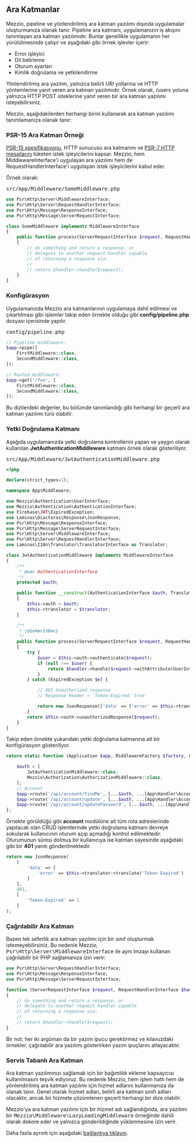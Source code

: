 
## Ara Katmanlar

Mezzio, pipeline ve yönlendirilmiş ara katman yazılımı dışında uygulamalar oluşturmanıza olanak tanır. Pipeline ara katmanı, uygulamanızın iş akışını tanımlayan ara katman yazılımıdır. Bunlar genellikle uygulamanın her yürütülmesinde çalışır ve aşağıdaki gibi örnek işlevler içerir:

* Error işleyici
* Dil belirleme
* Oturum ayarları
* Kimlik doğrulama ve yetkilendirme

Yönlendirilmiş ara yazılım, yalnızca belirli URI yollarına ve HTTP yöntemlerine yanıt veren ara katman yazılımıdır. Örnek olarak, /users yoluna yalnızca HTTP POST isteklerine yanıt veren bir ara katman yazılımı isteyebilirsiniz.

Mezzio, aşağıdakilerden herhangi birini kullanarak ara katman yazılımı tanımlamanıza olanak tanır:

### PSR-15 Ara Katman Örneği

<a href="https://www.php-fig.org/psr/psr-15/" target="_blank">PSR-15 spesifikasyonu</a>, HTTP sunucusu ara katmanını ve <a href="https://www.php-fig.org/psr/psr-7/" target="_blank">PSR-7 HTTP mesajlarını</a> tüketen istek işleyicilerini kapsar. Mezzio, hem MiddlewareInterface'i uygulayan ara yazılımı hem de RequestHandlerInterface'i uygulayan istek işleyicilerini kabul eder.

Örnek olarak:

<kbd>src/App/Middleware/SomeMiddleware.php</kbd>

```php
use Psr\Http\Server\MiddlewareInterface;
use Psr\Http\Server\RequestHandlerInterface;
use Psr\Http\Message\ResponseInterface;
use Psr\Http\Message\ServerRequestInterface;

class SomeMiddleware implements MiddlewareInterface
{
    public function process(ServerRequestInterface $request, RequestHandlerInterface $handler) : ResponseInterface
    {
        // do something and return a response, or
        // delegate to another request handler capable
        // of returning a response via:
        //
        // return $handler->handle($request);
    }
}
```

### Konfigürasyon

Uygulamanızda Mezzio ara katmanlarının uygulamaya dahil edilmesi ve çıkartılması gibi işlemler takip eden örnekte olduğu gibi <b>config/pipeline.php</b> dosyası içerisinde yapılır.

<kbd>config/pipeline.php</kbd>

```php
// Pipeline middleware:
$app->pipe([
    FirstMiddleware::class,
    SecondMiddleware::class,
]);

// Routed middleware:
$app->get('/foo', [
    FirstMiddleware::class,
    SecondMiddleware::class,
]);
```

Bu dizilerdeki değerler, bu bölümde tanımlandığı gibi herhangi bir geçerli ara katman yazılımı türü olabilir.

### Yetki Doğrulama Katmanı

Aşağıda uygulamanızda yetki doğrulama kontrollerini yapan ve yaygın olarak kullanılan <b>JwtAuthenticationMiddleware</b> katmanı örnek olarak gösteriliyor.

<kbd>src/App/Middleware/JwtAuthenticationMiddleware.php</kbd>

```php
<?php

declare(strict_types=1);

namespace App\Middleware;

use Mezzio\Authentication\UserInterface;
use Mezzio\Authentication\AuthenticationInterface;
use Firebase\JWT\ExpiredException;
use Laminas\Diactoros\Response\JsonResponse;
use Psr\Http\Message\ResponseInterface;
use Psr\Http\Message\ServerRequestInterface;
use Psr\Http\Server\MiddlewareInterface;
use Psr\Http\Server\RequestHandlerInterface;
use Laminas\I18n\Translator\TranslatorInterface as Translator;

class JwtAuthenticationMiddleware implements MiddlewareInterface
{
    /**
     * @var AuthenticationInterface
     */
    protected $auth;

    public function __construct(AuthenticationInterface $auth, Translator $translator)
    {
        $this->auth = $auth;
        $this->translator = $translator;
    }

    /**
     * {@inheritDoc}
     */
    public function process(ServerRequestInterface $request, RequestHandlerInterface $handler) : ResponseInterface
    {        
        try {
            $user = $this->auth->authenticate($request);
            if (null !== $user) {
                return $handler->handle($request->withAttribute(UserInterface::class, $user));
            }
        } catch (ExpiredException $e) {

            // 401 Unauthorized response
            // Response Header = 'Token-Expired: true'

            return new JsonResponse(['data' => ['error' => $this->translator->translate('Token Expired')]], 401, ['Token-Expired' => 1]);
        }
        return $this->auth->unauthorizedResponse($request);
    }
}
```

Takip eden örnekte yukarıdaki yetki doğrulama katmanına ait bir konfigürasyon gösteriliyor.

```php
return static function (Application $app, MiddlewareFactory $factory, ContainerInterface $container) : void {

    $auth = [
        JwtAuthenticationMiddleware::class,
        Mezzio\Authorization\AuthorizationMiddleware::class,
    ];
    // Account
    $app->route('/api/account/findMe', [...$auth, ...[App\Handler\Account\FindMeHandler::class]], ['GET']);
    $app->route('/api/account/update', [...$auth, ...[App\Handler\Account\UpdateHandler::class]], ['PUT']);
    $app->route('/api/account/updatePassword', [...$auth, ...[App\Handler\Account\UpdatePasswordHandler::class]], ['PUT']);
};
```

Örnekte görüldüğü gibi <b>account</b> modülüne ait tüm rota adreslerinde yapılacak olan CRUD işlemlerinde yetki doğrulama katmanı devreye sokularak kullanıcının oturum açıp açmadığı kontrol edilmektedir. Oturumunun süresi dolmuş bir kullanıcıya ise katman sayesinde aşağıdaki gibi bir <b>401</b> yanıtı gönderilmektedir.

```php
return new JsonResponse(
    [
        'data' => [
            'error' => $this->translator->translate('Token Expired')
        ]
    ], 
    401, 
    [
        'Token-Expired' => 1
    ]
);
```

### Çağrılabilir Ara Katman

Bazen tek seferlik ara katman yazılımı için bir sınıf oluşturmak istemeyebilirsiniz. Bu nedenle Mezzio, <kbd>Psr\Http\Server\MiddlewareInterface</kbd> ile aynı imzayı kullanan çağrılabilir bir PHP sağlamanıza izin verir:

```php
use Psr\Http\Server\RequestHandlerInterface;
use Psr\Http\Message\ResponseInterface;
use Psr\Http\Message\ServerRequestInterface;

function (ServerRequestInterface $request, RequestHandlerInterface $handler) : ResponseInterface
{
    // do something and return a response, or
    // delegate to another request handler capable
    // of returning a response via:
    //
    // return $handler->handle($request);
}
```

Bir not: her iki argüman da bir yazım ipucu gerektirmez ve kılavuzdaki örnekler, çağrılabilir ara yazılımı gösterirken yazım ipuçlarını atlayacaktır.

### Servis Tabanlı Ara Katman

Ara katman yazılımınızı sağlamak için bir bağımlılık ekleme kapsayıcısı kullanılmasını teşvik ediyoruz. Bu nedenle Mezzio, hem işlem hattı hem de yönlendirilmiş ara katman yazılımı için hizmet adlarını kullanmanıza da olanak tanır. Genel olarak hizmet adları, belirli ara katman sınıfı adları olacaktır, ancak bir hizmete çözümlenen geçerli herhangi bir dize olabilir.

Mezzio'ya ara katman yazılımı için bir hizmet adı sağlandığında, ara yazılımı bir <kbd>Mezzio\Middleware\LazyLoadingMiddleware</kbd> örneğinde dahili olarak dekore eder ve yalnızca gönderildiğinde yüklenmesine izin verir.

Daha fazla ayrıntı için aşağıdaki  <a href="https://docs.mezzio.dev/mezzio/v3/cookbook/host-segregated-middleware/" target="_blank">bağlantıya tıklayın</a>.

